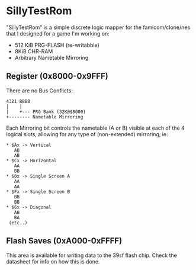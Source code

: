 # SillyTestRom

"SillyTestRom" is a simple discrete logic mapper for the famicom/clone/nes that I designed for a game I'm working on:

* 512 KiB PRG-FLASH (re-writabble)
* 8KiB CHR-RAM
* Arbitrary Nametable Mirroring

## Register (0x8000-0x9FFF)

There are no Bus Conflicts:

```
4321 BBBB
|    |
|    +--- PRG Bank (32K@$8000)
+-------- Nametable Mirroring

```

Each Mirroring bit controls the nametable (A or B) visible at each of the 4 logical slots, allowing for any type of (non-extended) mirroring, ie:

```
* $Ax -> Vertical
   AB
   AB
* $Cx -> Horizontal
   AA
   BB
* $0x -> Single Screen A
   AA
   AA
* $Fx -> Single Screen B
   BB
   BB
* $6x -> Diagonal
   AB
   BA
 (etc..)
```

## Flash Saves (0xA000-0xFFFF)

This area is available for writing data to the 39sf flash chip. Check the datasheet for info on how this is done.
